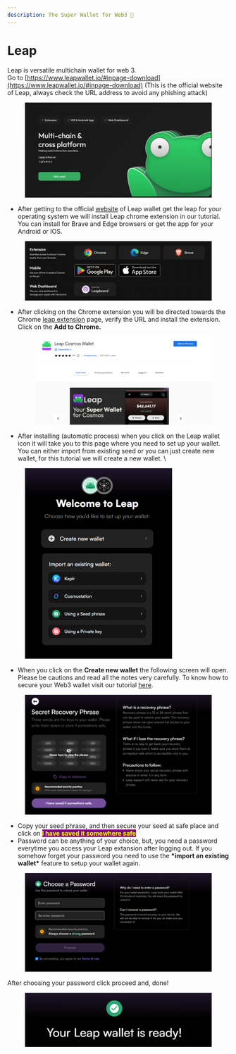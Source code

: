 ```yaml
---
description: The Super Wallet‍ for Web3 🐸
---
```


# Leap

Leap is versatile multichain wallet for web 3. \
Go to [https://www.leapwallet.io/#inpage-download](https://www.leapwallet.io/#inpage-download) (This is the official website of Leap, always check the URL address to avoid any phishing attack)&#x20;

<figure><img src="../../../.gitbook/assets/image (1) (1).png" alt=""><figcaption></figcaption></figure>

* After getting to the official [website](https://www.leapwallet.io/#inpage-download) of Leap wallet get the leap for your operating system we will install Leap chrome extension in our tutorial. You can install for Brave and Edge browsers or get the app for your Android or IOS.



<figure><img src="../../../.gitbook/assets/image (28).png" alt=""><figcaption></figcaption></figure>

*   After clicking on the Chrome extension you will be directed towards the Chrome [leap extension](https://chrome.google.com/webstore/detail/leap-cosmos-wallet/fcfcfllfndlomdhbehjjcoimbgofdncg/?utm\_source=website\&utm\_medium=permanent-website\&utm\_campaign=permanent) page, verify the URL and install the extension.   Click on the **Add to Chrome.**&#x20;

    <figure><img src="../../../.gitbook/assets/image (30).png" alt=""><figcaption></figcaption></figure>


* After installing (automatic process) when you click on the Leap wallet icon it will take you to this page where you need to set up your wallet. You can either import from existing seed or you can just create new wallet, for this tutorial we will create a new wallet. \


<figure><img src="../../../.gitbook/assets/image (31).png" alt="" width="334"><figcaption></figcaption></figure>

* When you click on the **Create new wallet** the following screen will open. Please be cautions and read all the notes very carefully. To know how to secure your Web3 wallet visit our tutorial [here](securing-your-wallet.md).&#x20;

<figure><img src="../../../.gitbook/assets/image (32).png" alt=""><figcaption></figcaption></figure>

* Copy your seed phrase, and then secure your seed at safe place and click on <mark style="color:yellow;background-color:purple;">**I have saved it somewhere safe**</mark> &#x20;
* Password can be anything of your choice, but, you need a password everytime you access your Leap extansion after logging out. If you somehow forget your password you need to use the **\*import an existing wallet\*** feature to setup your wallet again.&#x20;

<figure><img src="../../../.gitbook/assets/image (33).png" alt=""><figcaption></figcaption></figure>

After choosing your password click proceed and, done!&#x20;

<figure><img src="../../../.gitbook/assets/image (34).png" alt=""><figcaption></figcaption></figure>
